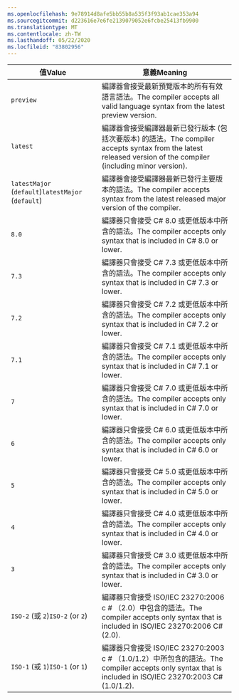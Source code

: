 ```yaml
---
ms.openlocfilehash: 9e78914d8afe5bb55b8a535f3f93ab1cae353a94
ms.sourcegitcommit: d223616e7e6fe2139079052e6fcbe25413fb9900
ms.translationtype: MT
ms.contentlocale: zh-TW
ms.lasthandoff: 05/22/2020
ms.locfileid: "83802956"
---
```

| <span data-ttu-id="6bd3b-101">值</span><span class="sxs-lookup"><span data-stu-id="6bd3b-101">Value</span></span>                     | <span data-ttu-id="6bd3b-102">意義</span><span class="sxs-lookup"><span data-stu-id="6bd3b-102">Meaning</span></span>                                                                                                 |
|---------------------------|---------------------------------------------------------------------------------------------------------|
| `preview`                 | <span data-ttu-id="6bd3b-103">編譯器會接受最新預覽版本的所有有效語言語法。</span><span class="sxs-lookup"><span data-stu-id="6bd3b-103">The compiler accepts all valid language syntax from the latest preview version.</span></span>                         |
| `latest`                  | <span data-ttu-id="6bd3b-104">編譯器會接受編譯器最新已發行版本 (包括次要版本) 的語法。</span><span class="sxs-lookup"><span data-stu-id="6bd3b-104">The compiler accepts syntax from the latest released version of the compiler (including minor version).</span></span> |
| <span data-ttu-id="6bd3b-105">`latestMajor` (`default`)</span><span class="sxs-lookup"><span data-stu-id="6bd3b-105">`latestMajor` (`default`)</span></span> | <span data-ttu-id="6bd3b-106">編譯器會接受編譯器最新已發行主要版本的語法。</span><span class="sxs-lookup"><span data-stu-id="6bd3b-106">The compiler accepts syntax from the latest released major version of the compiler.</span></span>                     |
| `8.0`                     | <span data-ttu-id="6bd3b-107">編譯器只會接受 C# 8.0 或更低版本中所含的語法。</span><span class="sxs-lookup"><span data-stu-id="6bd3b-107">The compiler accepts only syntax that is included in C# 8.0 or lower.</span></span>                                   |
| `7.3`                     | <span data-ttu-id="6bd3b-108">編譯器只會接受 C# 7.3 或更低版本中所含的語法。</span><span class="sxs-lookup"><span data-stu-id="6bd3b-108">The compiler accepts only syntax that is included in C# 7.3 or lower.</span></span>                                   |
| `7.2`                     | <span data-ttu-id="6bd3b-109">編譯器只會接受 C# 7.2 或更低版本中所含的語法。</span><span class="sxs-lookup"><span data-stu-id="6bd3b-109">The compiler accepts only syntax that is included in C# 7.2 or lower.</span></span>                                   |
| `7.1`                     | <span data-ttu-id="6bd3b-110">編譯器只會接受 C# 7.1 或更低版本中所含的語法。</span><span class="sxs-lookup"><span data-stu-id="6bd3b-110">The compiler accepts only syntax that is included in C# 7.1 or lower.</span></span>                                   |
| `7`                       | <span data-ttu-id="6bd3b-111">編譯器只會接受 C# 7.0 或更低版本中所含的語法。</span><span class="sxs-lookup"><span data-stu-id="6bd3b-111">The compiler accepts only syntax that is included in C# 7.0 or lower.</span></span>                                   |
| `6`                       | <span data-ttu-id="6bd3b-112">編譯器只會接受 C# 6.0 或更低版本中所含的語法。</span><span class="sxs-lookup"><span data-stu-id="6bd3b-112">The compiler accepts only syntax that is included in C# 6.0 or lower.</span></span>                                   |
| `5`                       | <span data-ttu-id="6bd3b-113">編譯器只會接受 C# 5.0 或更低版本中所含的語法。</span><span class="sxs-lookup"><span data-stu-id="6bd3b-113">The compiler accepts only syntax that is included in C# 5.0 or lower.</span></span>                                   |
| `4`                       | <span data-ttu-id="6bd3b-114">編譯器只會接受 C# 4.0 或更低版本中所含的語法。</span><span class="sxs-lookup"><span data-stu-id="6bd3b-114">The compiler accepts only syntax that is included in C# 4.0 or lower.</span></span>                                   |
| `3`                       | <span data-ttu-id="6bd3b-115">編譯器只會接受 C# 3.0 或更低版本中所含的語法。</span><span class="sxs-lookup"><span data-stu-id="6bd3b-115">The compiler accepts only syntax that is included in C# 3.0 or lower.</span></span>                                   |
| <span data-ttu-id="6bd3b-116">`ISO-2` (或 `2`)</span><span class="sxs-lookup"><span data-stu-id="6bd3b-116">`ISO-2` (or `2`)</span></span>          | <span data-ttu-id="6bd3b-117">編譯器只會接受 ISO/IEC 23270:2006 c # （2.0）中包含的語法。</span><span class="sxs-lookup"><span data-stu-id="6bd3b-117">The compiler accepts only syntax that is included in ISO/IEC 23270:2006 C# (2.0).</span></span>                       |
| <span data-ttu-id="6bd3b-118">`ISO-1` (或 `1`)</span><span class="sxs-lookup"><span data-stu-id="6bd3b-118">`ISO-1` (or `1`)</span></span>          | <span data-ttu-id="6bd3b-119">編譯器只會接受 ISO/IEC 23270:2003 c # （1.0/1.2）中所包含的語法。</span><span class="sxs-lookup"><span data-stu-id="6bd3b-119">The compiler accepts only syntax that is included in ISO/IEC 23270:2003 C# (1.0/1.2).</span></span>                   |
